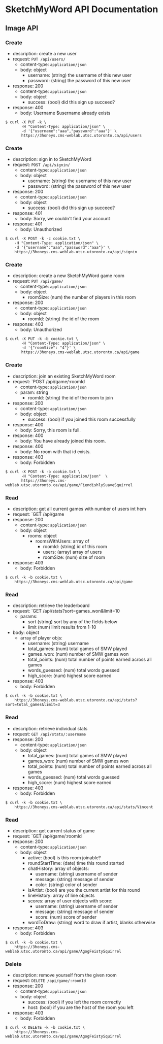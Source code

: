 # SketchMyWord API Documentation

## Image API

### Create

- description: create a new user
- request: `PUT /api/users/`
    - content-type: `application/json` 
    - body: object
      - username: (string) the username of this new user
      - password: (string) the password of this new user
- response: 200
    - content-type: `application/json`
    - body: object
        - success: (bool) did this sign up succeed?
- response: 400
    - body: Username $username already exists


``` 
$ curl -X PUT -k \ 
       -H "Content-Type: application/json" \
       -d '{"username":"aaa","password":"aaa"}' \
       https://3honeys.cms-weblab.utsc.utoronto.ca/api/users

```

### Create

- description: sign in to SketchMyWord
- request: `POST /api/signin/`
    - content-type: `application/json` 
    - body: object
      - username: (string) the username of this new user
      - password: (string) the password of this new user
- response: 200
    - content-type: `application/json`
    - body: object
        - success: (bool) did this sign up succeed?
- response: 401
    - body: Sorry, we couldn't find your account
- response: 401
    - body: Unauthorized


``` 
$ curl -X POST -k -c cookie.txt \
    -H "Content-Type: application/json" \
    -d '{"username":"aaa","password":"aaa"}' \
    https://3honeys.cms-weblab.utsc.utoronto.ca/api/signin
```

### Create

- description: create a new SketchMyWord game room
- request: `PUT /api/game/`
    - content-type: `application/json`
    - body: object
      - roomSize:  (num) the number of players in this room
- response: 200
    - content-type: `application/json`
    - body: object
      - roomId: (string) the id of the room
- response: 403
    - body: Unauthorized

``` 
$ curl -X PUT -k -b cookie.txt \
       -H "Content-Type: application/json" \
       -d '{"roomSize": "4"}' \
       https://3honeys.cms-weblab.utsc.utoronto.ca/api/game
```

### Create

- description: join an existing SketchMyWord room
- request: `POST /api/game/:roomId
    - content-type: `application/json`
    - param: string
      - roomId: (string) the id of the room to join
- response: 200
    - content-type: `application/json`
    - body: object
        - success: (bool) if you joined this room successfully
- response: 400
    - body: Sorry, this room is full.
- response: 400
    - body: You have already joined this room.
- response: 400
    - body: No room with that id exists.
- response: 403
    - body: Forbidden

``` 
$ curl -X POST -k -b cookie.txt \
       -H "Content-Type: application/json"  \
       https://3honeys.cms-weblab.utsc.utoronto.ca/api/game/FiendishlySuaveSquirrel
```

### Read

- description: get all current games with number of users int hem
- request: `GET /api/game
- response: 200
    - content-type: `application/json`
    - body: object
        - rooms: object
          - roomsWithUsers: array of
            - roomId:   (string) id of this room
            - users:    (array)  array of users
            - roomSize: (num)    size of room 
- response: 403
    - body: Forbidden
 
``` 
$ curl -k -b cookie.txt \
    https://3honeys.cms-weblab.utsc.utoronto.ca/api/game
```

### Read

- description: retrieve the leaderboard
- request: `GET /api/stats?sort=games_won&limit=10
  - params: 
    - sort (string) sort by any of the fields below
    - limit (num) limit results from 1-10
- body: object
    - array of player objs: 
        - username:      (string) username
        - total_games:   (num) total games of SMW played
        - games_won:     (num) number of SMW games won
        - total_points:  (num) total number of points earned across all games
        - words_guessed: (num) total words guessed
        - high_score:    (num) highest score earned
- response: 403
    - body: Forbidden
 
``` 
$ curl -k -b cookie.txt \
    https://3honeys.cms-weblab.utsc.utoronto.ca/api/stats?sort=total_games&limit=3
```

### Read

- description: retrieve individual stats
- request: `GET /api/stats/:username`
- response: 200
    - content-type: `application/json`
    - body: object
        - total_games:   (num) total games of SMW played
        - games_won:     (num) number of SMW games won
        - total_points:  (num) total number of points earned across all games
        - words_guessed: (num) total words guessed
        - high_score:    (num) highest score earned
- response: 403
    - body: Forbidden
 
 
``` 
$ curl -k -b cookie.txt \
    https://3honeys.cms-weblab.utsc.utoronto.ca/api/stats/Vincent
```

### Read

- description: get current status of game
- request: `GET /api/game/:roomId
- response: 200
    - content-type: `application/json`
    - body: object
        - active: (bool) is this room joinable?
        - roundStartTime: (date) time this round started
        - chatHistory: array of objects:
            - username: (string) username of sender
            - message: (string) message of sender
            - color: (string) color of sender
        - isArtist: (bool) are you the current artist for this round
        - lineHistory: array of line objects
        - scores: array of user objects with score:
            - username: (string) username of sender
            - message: (string) message of sender
            - score: (num) score of sender
        - wordToDraw: (string) word to draw if artist, blanks otherwise
- response: 403
    - body: Forbidden
 
 
``` 
$ curl -k -b cookie.txt \
    https://3honeys.cms-weblab.utsc.utoronto.ca/api/game/AgogFeistySquirrel
```
  
### Delete
  
- description: remove yourself from the given room
- request: `DELETE /api/game/:roomId`
- response: 200
    - content-type: `application/json`
    - body: object
        - success: (bool) if you left the room correctly
        - host: (bool) if you are the host of the room you left
- response: 403
    - body: Forbidden

``` 
$ curl -X DELETE -k -b cookie.txt \
    https://3honeys.cms-weblab.utsc.utoronto.ca/api/game/AgogFeistySquirrel
``` 

